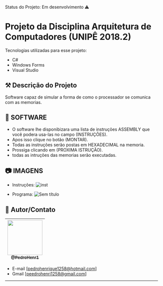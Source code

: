 Status do Projeto: Em desenvolvimento :warning:

# Projeto da Disciplina Arquitetura de Computadores (UNIPÊ 2018.2)

Tecnologias utilizadas para esse projeto:

- C#
- Windows Forms
- Visual Studio

## ⚒ Descrição do Projeto  

Software capaz de simular a forma de como o processador se comunica com as memorias.


## 🚀 SOFTWARE

- O software lhe disponibizara uma lista de instruções ASSEMBLY que você podera usa-las no campo (INSTRUÇÕES).
- Apos isso clique no botão (MONTAR).
- Todas as instruções serão postas em HEXADECIMAL na memoria.
- Prossiga clicando em (PROXIMA ISTRUÇÃO).
- todas as intruções das memorias serão executadas.

## :camera: IMAGENS

- Instruções:
![inst](https://user-images.githubusercontent.com/42454309/93554866-df736800-f94a-11ea-8766-8309d8a580fd.png)

- Programa:
![Sem título](https://user-images.githubusercontent.com/42454309/93553753-3b89bc80-f94a-11ea-8edc-8ed6ec6e7ab9.png)

## 📌 Autor/Contato

| [<img src="https://avatars1.githubusercontent.com/u/42454309?s=460&u=b84201cfe21945a90f0c5198892d99726a63174d&v=4" width=115><br><sub>@PedroHenr1</sub>](https://github.com/PedroHenr1) |
| :---: |



- E-mail [pedrohenrique1258@hotmail.com]
- Gmail [peedrohenri1258@gmail.com]
---

